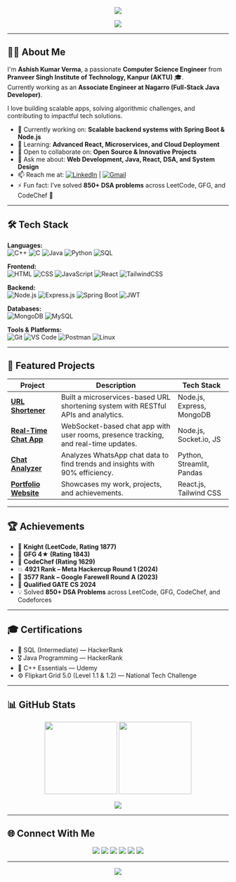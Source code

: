 <!-- Profile Header -->
<p align="center">
  <img src="https://capsule-render.vercel.app/api?type=waving&color=0:1e3a8a,100:3b82f6&height=200&section=header&text=👋%20Hey,%20I'm%20Ashish%20Kumar%20Verma!&fontSize=35&fontColor=ffffff&animation=fadeIn&fontAlignY=35" />
</p>

<!-- Typing Animation -->
<p align="center">
  <img src="https://readme-typing-svg.herokuapp.com?font=Fira+Code&size=22&pause=1000&color=3b82f6&center=true&vCenter=true&width=550&lines=Full+Stack+Developer+%7C+Problem+Solver;Passionate+about+DSA+and+System+Design;Open+to+Collaborations+and+Learning+New+Tech;Engineer+@+Nagarro+(Incoming+2025)">
</p>

---

## 🧑‍💻 About Me  

I'm **Ashish Kumar Verma**, a passionate **Computer Science Engineer** from **Pranveer Singh Institute of Technology, Kanpur (AKTU)** 🎓.  
Currently working as an **Associate Engineer at Nagarro (Full-Stack Java Developer)**.  

I love building scalable apps, solving algorithmic challenges, and contributing to impactful tech solutions.

- 🔭 Currently working on: **Scalable backend systems with Spring Boot & Node.js**  
- 🌱 Learning: **Advanced React, Microservices, and Cloud Deployment**  
- 👯 Open to collaborate on: **Open Source & Innovative Projects**  
- 💬 Ask me about: **Web Development, Java, React, DSA, and System Design**  
- 📫 Reach me at: [![LinkedIn](https://img.shields.io/badge/-Ashish_Verma-blue?logo=Linkedin&logoColor=white)](https://www.linkedin.com/in/ashishverma4822/) | [![Gmail](https://img.shields.io/badge/-vashishk2003@gmail.com-red?logo=Gmail&logoColor=white)](mailto:vashishk2003@gmail.com)
- ⚡ Fun fact: I’ve solved **850+ DSA problems** across LeetCode, GFG, and CodeChef 🚀  

---

## 🛠️ Tech Stack

**Languages:**  
![C++](https://img.shields.io/badge/-C++-00599C?style=flat&logo=cplusplus)
![C](https://img.shields.io/badge/-C-555555?style=flat&logo=c)
![Java](https://img.shields.io/badge/-Java-007396?style=flat&logo=java)
![Python](https://img.shields.io/badge/-Python-3776AB?style=flat&logo=python)
![SQL](https://img.shields.io/badge/-SQL-003B57?style=flat&logo=postgresql)

**Frontend:**  
![HTML](https://img.shields.io/badge/-HTML5-E34F26?style=flat&logo=html5)
![CSS](https://img.shields.io/badge/-CSS3-1572B6?style=flat&logo=css3)
![JavaScript](https://img.shields.io/badge/-JavaScript-F7DF1E?style=flat&logo=javascript)
![React](https://img.shields.io/badge/-React-61DAFB?style=flat&logo=react)
![TailwindCSS](https://img.shields.io/badge/-TailwindCSS-38B2AC?style=flat&logo=tailwind-css)

**Backend:**  
![Node.js](https://img.shields.io/badge/-Node.js-339933?style=flat&logo=node.js)
![Express.js](https://img.shields.io/badge/-Express.js-000000?style=flat&logo=express)
![Spring Boot](https://img.shields.io/badge/-Spring_Boot-6DB33F?style=flat&logo=springboot)
![JWT](https://img.shields.io/badge/-JWT-000000?style=flat&logo=json-web-tokens)

**Databases:**  
![MongoDB](https://img.shields.io/badge/-MongoDB-4EA94B?style=flat&logo=mongodb)
![MySQL](https://img.shields.io/badge/-MySQL-005C84?style=flat&logo=mysql)

**Tools & Platforms:**  
![Git](https://img.shields.io/badge/-Git-F05032?style=flat&logo=git)
![VS Code](https://img.shields.io/badge/-VS%20Code-007ACC?style=flat&logo=visual-studio-code)
![Postman](https://img.shields.io/badge/-Postman-FF6C37?style=flat&logo=postman)
![Linux](https://img.shields.io/badge/-Linux-FCC624?style=flat&logo=linux)

---

## 🚀 Featured Projects  

| Project | Description | Tech Stack |
|----------|--------------|-------------|
| [**URL Shortener**](https://github.com/ashishverma4822/URLShortener-Node.js-) | Built a microservices-based URL shortening system with RESTful APIs and analytics. | Node.js, Express, MongoDB |
| [**Real-Time Chat App**](https://github.com/ashishverma4822/Real-TIme-Aa-uChat-0.1) | WebSocket-based chat app with user rooms, presence tracking, and real-time updates. | Node.js, Socket.io, JS |
| [**Chat Analyzer**](https://github.com/ashishverma4822/Project/tree/main/Whatsapp%20Chat%20Analyzer) | Analyzes WhatsApp chat data to find trends and insights with 90% efficiency. | Python, Streamlit, Pandas |
| [**Portfolio Website**](https://aashiishverma-portfolio.vercel.app) | Showcases my work, projects, and achievements. | React.js, Tailwind CSS |

---

## 🏆 Achievements  

- 🧠 **Knight (LeetCode, Rating 1877)**  
- 🥇 **GFG 4★ (Rating 1843)**  
- 🧩 **CodeChef (Rating 1629)**  
- 💥 **4921 Rank – Meta Hackercup Round 1 (2024)**  
- 🚀 **3577 Rank – Google Farewell Round A (2023)**  
- 🎯 **Qualified GATE CS 2024**  
- 💡 Solved **850+ DSA Problems** across LeetCode, GFG, CodeChef, and Codeforces  

---

## 🎓 Certifications  

- 🏅 SQL (Intermediate) — HackerRank  
- 🎖️ Java Programming — HackerRank  
- 🧰 C++ Essentials — Udemy  
- ⚙️ Flipkart Grid 5.0 (Level 1.1 & 1.2) — National Tech Challenge  

---

## 📊 GitHub Stats  

<p align="center">
  <img src="https://github-readme-stats.vercel.app/api?username=ashishverma4822&show_icons=true&theme=radical" height="165" />
  <img src="https://github-readme-streak-stats.herokuapp.com/?user=ashishverma4822&theme=radical" height="165" />
</p>

<p align="center">
  <img src="https://github-readme-stats.vercel.app/api/top-langs/?username=ashishverma4822&layout=compact&theme=radical" />
</p>

---

## 🌐 Connect With Me  

<p align="center">
  <a href="https://www.linkedin.com/in/ashishverma4822/"><img src="https://img.shields.io/badge/-LinkedIn-0A66C2?style=flat&logo=Linkedin&logoColor=white"/></a>
  <a href="https://github.com/ashishverma4822"><img src="https://img.shields.io/badge/-GitHub-181717?style=flat&logo=github&logoColor=white"/></a>
  <a href="mailto:vashishk2003@gmail.com"><img src="https://img.shields.io/badge/-Gmail-D14836?style=flat&logo=gmail&logoColor=white"/></a>
  <a href="https://leetcode.com/vashishk0602/"><img src="https://img.shields.io/badge/-LeetCode-F89F1B?style=flat&logo=leetcode&logoColor=black"/></a>
  <a href="https://auth.geeksforgeeks.org/user/vashishk0602"><img src="https://img.shields.io/badge/-GeeksforGeeks-2F8D46?style=flat&logo=geeksforgeeks&logoColor=white"/></a>
  <a href="https://www.codechef.com/users/vashishk0602"><img src="https://img.shields.io/badge/-CodeChef-5B4638?style=flat&logo=codechef&logoColor=white"/></a>
</p>

---

<p align="center">
  <img src="https://capsule-render.vercel.app/api?type=waving&color=0:1e3a8a,100:3b82f6&height=120&section=footer" />
</p>
